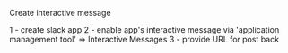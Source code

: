 
Create interactive message

1 - create slack app
2 - enable app's interactive message via 'application management tool' => Interactive Messages
3 - provide URL for post back
